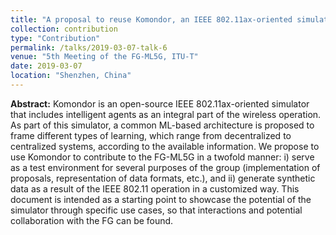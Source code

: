 ```yaml
---
title: "A proposal to reuse Komondor, an IEEE 802.11ax-oriented simulator for future wireless networks in FG ML5G"
collection: contribution
type: "Contribution"
permalink: /talks/2019-03-07-talk-6
venue: "5th Meeting of the FG-ML5G, ITU-T"
date: 2019-03-07
location: "Shenzhen, China"
---
```


**Abstract:** 
Komondor is an open-source IEEE 802.11ax-oriented simulator that includes intelligent agents as an integral part of the wireless operation. As part of this simulator, a common ML-based architecture is proposed to frame different types of learning, which range from decentralized to centralized systems, according to the available information. We propose to use Komondor to contribute to the FG-ML5G in a twofold manner: i) serve as a test environment for several purposes of the group (implementation of proposals, representation of data formats, etc.), and ii) generate synthetic data as a result of the IEEE 802.11 operation in a customized way. This document is intended as a starting point to showcase the potential of the simulator through specific use cases, so that interactions and potential collaboration with the FG can be found.